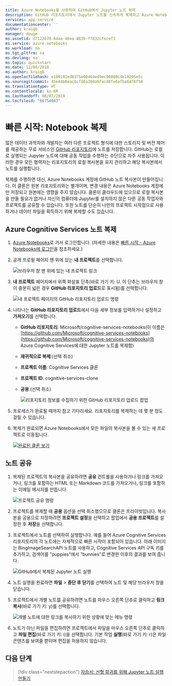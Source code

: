 ```yaml
---
title: Azure Notebooks를 사용하여 GitHub에서 Jupyter 노트 복제
description: GitHub 리포지토리에서 Jupyter 노트를 신속하게 복제하고 Azure Notebooks 계정에서 실행합니다.
services: app-service
documentationcenter: ''
author: kraigb
manager: douge
ms.assetid: d7122b78-6daa-4bea-883b-ff832cfecef3
ms.service: azure-notebooks
ms.workload: na
ms.tgt_pltfrm: na
ms.devlang: na
ms.topic: quickstart
ms.date: 12/04/2018
ms.author: kraigb
ms.openlocfilehash: e180192ed8375e00464ed9ec96080cde10295e5c
ms.sourcegitcommit: 45e4466eac6cfd6a30da9facd8fe6afba64f6f50
ms.translationtype: HT
ms.contentlocale: ko-KR
ms.lasthandoff: 06/07/2019
ms.locfileid: "66754043"
---
```

# <a name="quickstart-clone-a-notebook"></a>빠른 시작: Notebook 복제

많은 데이터 과학자와 개발자는 여러 다른 프로젝트 형식에 대한 스토리지 및 버전 제어를 제공하는 무료 서비스인 [GitHub 리포지토리](https://github.com)에 노트를 저장합니다. GitHub는 로컬로 실행되는 Jupyter 노트에 대해 공동 작업을 수행하는 수단으로 자주 사용됩니다. 이러한 경우 모든 협력자는 리포지토리의 로컬 복사본을 유지 관리하고 해당 복사본에서 노트를 실행합니다.

복제를 수행하면 대신, Azure Notebooks 계정에 GitHub 노트 복사본이 만들어집니다. 이 클론은 원본 리포지토리와는 별개이며, 변경 내용은 Azure Notebooks 계정에만 저장되고 원본에는 영향을 주지 않습니다. 클론이 클라우드에 있으므로 로컬 복사본을 만들 필요가 없거나 자신의 컴퓨터에 Jupyter를 설치하지 않은 다른 공동 작업자와 프로젝트를 공유할 수 있습니다. 또한 노트를 단순히 나만의 프로젝트 시작점으로 사용하거나 데이터 파일을 획득하기 위해 복제할 수도 있습니다.

## <a name="clone-azure-cognitive-services-notebooks"></a>Azure Cognitive Services 노트 복제

1. [Azure Notebooks](https://notebooks.azure.com)로 가서 로그인합니다. (자세한 내용은 [빠른 시작 - Azure Notebooks에 로그인](quickstart-sign-in-azure-notebooks.md)을 참조하세요.)

1. 공개 프로필 페이지 맨 위에 있는 **내 프로젝트**를 선택합니다.

    ![브라우저 창 맨 위에 있는 내 프로젝트 링크](media/quickstarts/my-projects-link.png)

1. **내 프로젝트** 페이지에서 위쪽 화살표 단추(바로 가기 키: U. 이 단추는 브라우저 창이 충분히 넓은 경우 **GitHub 리포지토리 업로드**로 표시됨)를 선택합니다.

    ![내 프로젝트 페이지의 GitHub 리포지토리 업로드 명령](media/quickstarts/upload-github-repo-command.png)

1. 나타나는 **GitHub 리포지토리 업로드**에서 다음 세부 정보를 입력하거나 설정하고 **가져오기**를 선택합니다.

   - **GitHub 리포지토리**: Microsoft/cognitive-services-notebooks(이 이름은 [https://github.com/Microsoft/cognitive-services-notebooks](https://github.com/Microsoft/cognitive-services-notebooks)의 Azure Cognitive Services에 대한 Jupyter 노트를 복제함)
   - **재귀적으로 복제**:(선택 취소)
   - **프로젝트 이름**: Cognitive Services 클론
   - **프로젝트 ID**: cognitive-services-clone
   - **공용**:(선택 취소)

     ![리포지토리 정보를 수집하기 위한 GitHub 리포지토리 업로드 팝업](media/quickstarts/upload-github-repo-popup.png)

1. 프로세스가 완료될 때까지 참고 기다리세요. 리포지토리를 복제하는 데 몇 분 정도 걸릴 수 있습니다.

1. 복제가 완료되면 Azure Notebooks에서 모든 파일의 복사본을 볼 수 있는 새 프로젝트로 이동됩니다.

    [![](media/quickstarts/completed-clone.png "완료된 클론 보기")](media/quickstarts/completed-clone.png#lightbox)

## <a name="share-a-notebook"></a>노트 공유

1. 복제된 프로젝트의 복사본을 공유하려면 **공유** 컨트롤을 사용하거나 링크를 가져오거나, 링크를 포함하는 HTML 또는 Markdown 코드를 가져오거나, 링크를 포함하는 이메일 메시지를 만듭니다.

    ![프로젝트 공유 명령](media/quickstarts/share-project-command.png)

1. 프로젝트를 복제할 때 **공용** 옵션을 선택 취소했으므로 클론은 프라이빗입니다. 복사본을 공용으로 지정하려면 **프로젝트 설정**을 선택하고 팝업에서 **공용 프로젝트**를 설정한 후 **저장**을 선택합니다.

1. 프로젝트에서 노트를 선택하여 실행합니다. 예를 들어 Azure Cognitive Services 리포지토리의 각 노트에는 자체적으로 빠른 시작이 포함되어 있습니다. 아래 이미지는 BingImageSearchAPI 노트를 사용하고, Cognitive Services API 구독 키를 추가하고, 검색어를 "puppies"에서 "bunnies"로 변경한 이후의 결과를 보여 줍니다.

    ![GitHub에서 복제된 Jupyter 노트 실행](media/quickstarts/clone-notebook-result.png)

1. 노트 실행을 완료하면 **파일** > **중단 후 닫기**를 선택하여 노트 및 해당 브라우저 창을 닫습니다.

1. 프로젝트에서 개별 노트를 공유하려면 노트를 마우스 오른쪽 단추로 클릭하고 **링크 복사**(바로 가기 키: y)를 선택합니다.

    ![개별 노트에 대한 링크를 복사하기 위한 상황에 맞는 메뉴 명령](media/quickstarts/copy-link-to-individual-notebook.png)

1. 노트가 아닌 파일을 편집하려면 프로젝트에서 파일을 마우스 오른쪽 단추로 클릭하고 **파일 편집**(바로 가기 키: i)을 선택합니다. 기본 작업 **실행**(바로 가기 키: r)은 파일 콘텐츠를 보여줄 뿐이며 편집을 허용하지 않습니다.

## <a name="next-steps"></a>다음 단계

> [!div class="nextstepaction"]
> [자습서: 선형 회귀를 위해 Jupyter 노트 실행 만들기](tutorial-create-run-jupyter-notebook.md)
